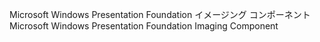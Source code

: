 <span data-ttu-id="4082f-101">Microsoft Windows Presentation Foundation イメージング コンポーネント</span><span class="sxs-lookup"><span data-stu-id="4082f-101">Microsoft Windows Presentation Foundation Imaging Component</span></span>